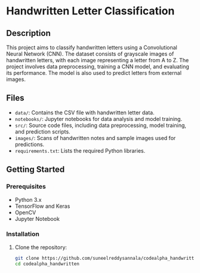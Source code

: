 # Handwritten Letter Classification

## Description

This project aims to classify handwritten letters using a Convolutional Neural Network (CNN). The dataset consists of grayscale images of handwritten letters, with each image representing a letter from A to Z. The project involves data preprocessing, training a CNN model, and evaluating its performance. The model is also used to predict letters from external images.

## Files

- `data/`: Contains the CSV file with handwritten letter data.
- `notebooks/`: Jupyter notebooks for data analysis and model training.
- `src/`: Source code files, including data preprocessing, model training, and prediction scripts.
- `images/`: Scans of handwritten notes and sample images used for predictions.
- `requirements.txt`: Lists the required Python libraries.

## Getting Started

### Prerequisites

- Python 3.x
- TensorFlow and Keras
- OpenCV
- Jupyter Notebook


### Installation

1. Clone the repository:
   ```bash
   git clone https://github.com/suneelreddysannala/codealpha_handwritten.git
   cd codealpha_handwritten
